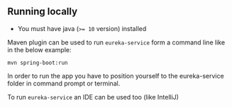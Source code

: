 ## Running locally

- You must have java (`>= 10` version) installed

Maven plugin can be used to run `eureka-service` form a command line like in the below example:

```mvn spring-boot:run```

In order to run the app you have to position yourself to the eureka-service folder in command prompt or terminal.

To run `eureka-service` an IDE can be used too (like IntelliJ)
